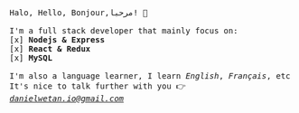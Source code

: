 <samp>Halo, Hello, Bonjour,مرحبا! :wave:
<br><br>
I'm a full stack developer that mainly focus on:
<br>
  [x] <strong>Nodejs & Express</strong>
<br>
  [x] <strong>React & Redux</strong>
<br>
  [x] <strong>MySQL</strong>
<br><br>
I'm also a language learner, I learn <em>English</em>, <em>Français</em>, etc
<br>
  It's nice to talk further with you :point_right: <em>danielwetan.io@gmail.com</em>
</samp>

